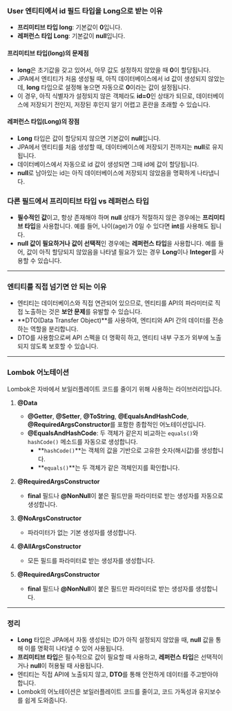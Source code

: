 ### **User 엔티티에서 id 필드 타입을 Long으로 받는 이유**

- **프리미티브 타입 long**: 기본값이 **0**입니다.
- **레퍼런스 타입 Long**: 기본값이 **null**입니다.

#### **프리미티브 타입(long)의 문제점**
- **long**은 초기값을 갖고 있어서, 아무 값도 설정하지 않았을 때 **0**이 할당됩니다.
- JPA에서 엔티티가 처음 생성될 때, 아직 데이터베이스에서 id 값이 생성되지 않았는데, **long** 타입으로 설정해 놓으면 자동으로 **0**이라는 값이 설정됩니다.
- 이 경우, 아직 식별자가 설정되지 않은 객체라도 **id=0**인 상태가 되므로, 데이터베이스에 저장되기 전인지, 저장된 후인지 알기 어렵고 혼란을 초래할 수 있습니다.

#### **레퍼런스 타입(Long)의 장점**
- **Long** 타입은 값이 할당되지 않으면 기본값이 **null**입니다.
- JPA에서 엔티티를 처음 생성할 때, 데이터베이스에 저장되기 전까지는 **null**로 유지됩니다.
- 데이터베이스에서 자동으로 id 값이 생성되면 그때 id에 값이 할당됩니다.
- **null**로 남아있는 id는 아직 데이터베이스에 저장되지 않았음을 명확하게 나타냅니다.

### **다른 필드에서 프리미티브 타입 vs 레퍼런스 타입**
- **필수적인 값**이고, 항상 존재해야 하며 **null** 상태가 적절하지 않은 경우에는 **프리미티브 타입**을 사용합니다. 예를 들어, 나이(age)가 0일 수 있다면 **int**를 사용해도 됩니다.
- **null 값이 필요하거나 값이 선택적**인 경우에는 **레퍼런스 타입**을 사용합니다. 예를 들어, 값이 아직 할당되지 않았음을 나타낼 필요가 있는 경우 **Long**이나 **Integer**를 사용할 수 있습니다.

---

### **엔티티를 직접 넘기면 안 되는 이유**

- 엔티티는 데이터베이스와 직접 연관되어 있으므로, 엔티티를 API의 파라미터로 직접 노출하는 것은 **보안 문제**를 유발할 수 있습니다.
- **DTO(Data Transfer Object)**를 사용하여, 엔티티와 API 간의 데이터를 전송하는 역할을 분리합니다.
- DTO를 사용함으로써 API 스펙을 더 명확히 하고, 엔티티 내부 구조가 외부에 노출되지 않도록 보호할 수 있습니다.

---

### **Lombok 어노테이션**
Lombok은 자바에서 보일러플레이트 코드를 줄이기 위해 사용하는 라이브러리입니다.

1. **@Data**
    - **@Getter**, **@Setter**, **@ToString**, **@EqualsAndHashCode**, **@RequiredArgsConstructor**를 포함한 종합적인 어노테이션입니다.
    - **@EqualsAndHashCode**: 두 객체가 같은지 비교하는 `equals()`와 `hashCode()` 메소드를 자동으로 생성합니다.
        - **`hashCode()`**는 객체의 값을 기반으로 고유한 숫자(해시값)를 생성합니다.
        - **`equals()`**는 두 객체가 같은 객체인지를 확인합니다.

2. **@RequiredArgsConstructor**
    - **final** 필드나 **@NonNull**이 붙은 필드만을 파라미터로 받는 생성자를 자동으로 생성합니다.

3. **@NoArgsConstructor**
    - 파라미터가 없는 기본 생성자를 생성합니다.

4. **@AllArgsConstructor**
    - 모든 필드를 파라미터로 받는 생성자를 생성합니다.

5. **@RequiredArgsConstructor**
    - **final** 필드나 **@NonNull**이 붙은 필드만 파라미터로 받는 생성자를 생성합니다.

---

### **정리**

- **Long** 타입은 JPA에서 자동 생성되는 ID가 아직 설정되지 않았을 때, **null** 값을 통해 이를 명확히 나타낼 수 있어 사용됩니다.
- **프리미티브 타입**은 필수적으로 값이 필요할 때 사용하고, **레퍼런스 타입**은 선택적이거나 **null**이 허용될 때 사용됩니다.
- 엔티티는 직접 API에 노출되지 않고, **DTO**를 통해 안전하게 데이터를 주고받아야 합니다.
- Lombok의 어노테이션은 보일러플레이트 코드를 줄이고, 코드 가독성과 유지보수를 쉽게 도와줍니다.